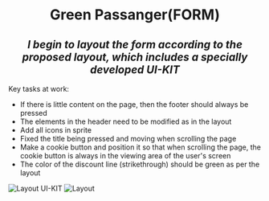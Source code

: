 <h1 align="center">Green Passanger(FORM)</h1>
<h2 align="center"><i>I begin to layout the form according to the proposed layout, which includes a specially developed UI-KIT</i></h2>
<p>Key tasks at work:</p>
<ul>
  <li>If there is little content on the page, then the footer should always be pressed</li>
  <li>The elements in the header need to be modified as in the layout</li>
  <li>Add all icons in sprite</li>
  <li>Fixed the title being pressed and moving when scrolling the page</li>
  <li>Make a cookie button and position it so that when scrolling the page, the cookie button is always in the viewing area of ​​the user's screen</li>
  <li>The color of the discount line (strikethrough) should be green as per the layout</li>
</ul>
<img src="https://i.ibb.co/BLKqF40/UiKit.jpg" alt="Layout UI-KIT">
<img src="https://i.ibb.co/k9Y4z3W/image.jpg" alt="Layout">

